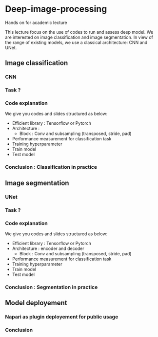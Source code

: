 # Deep-image-processing
Hands on for academic lecture

This lecture focus on the use of codes to run and assess deep model. We are interested on image classification and image segmentation. In view of the range of existing models, we use a classical architecture: CNN and UNet.

## Image classification

### CNN

### Task ?

### Code explanation

We give you codes and slides structured as below:
- Efficient library : Tensorflow or Pytorch
- Architecture :
  - Block : Conv and subsampling (transposed, stride, pad)
- Performance measurement for classification task
- Training hyperparameter
- Train model
- Test model

### Conclusion : Classification in practice 

## Image segmentation

### UNet

### Task ?

### Code explanation

We give you codes and slides structured as below:
- Efficient library : Tensorflow or Pytorch
- Architecture : encoder and decoder
  - Block : Conv and subsampling (transposed, stride, pad)
- Performance measurement for classification task
- Training hyperparameter
- Train model
- Test model

### Conclusion : Segmentation in practice 

## Model deployement

### Napari as plugin deployement for public usage

### Conclusion 
